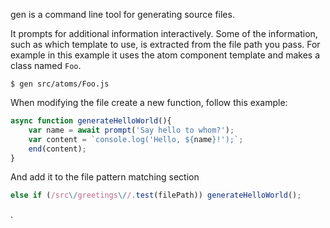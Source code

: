 gen is a command line tool for generating source files.

It prompts for additional information interactively. Some of the information, such as which template to use, is extracted from the file path you pass. For example in this example it uses the atom component template and makes a class named `Foo`.

```
$ gen src/atoms/Foo.js
```

When modifying the file create a new function, follow this example:

```js
async function generateHelloWorld(){
    var name = await prompt('Say hello to whom?');
    var content = `console.log('Hello, ${name}!');`;
    end(content);
}
```

And add it to the file pattern matching section

```js
else if (/src\/greetings\//.test(filePath)) generateHelloWorld();
```
.
